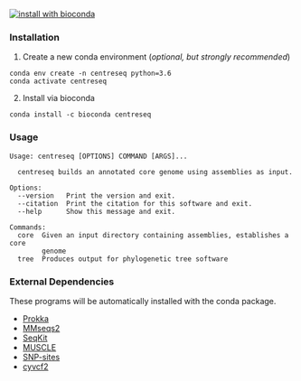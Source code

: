 [![install with bioconda](https://img.shields.io/badge/install%20with-bioconda-brightgreen.svg?style=flat)](http://bioconda.github.io/recipes/centreseq/README.html)


### Installation
1. Create a new conda environment (*optional, but strongly recommended*)

```
conda env create -n centreseq python=3.6
conda activate centreseq
```

2. Install via bioconda
```
conda install -c bioconda centreseq
```

### Usage
```
Usage: centreseq [OPTIONS] COMMAND [ARGS]...

  centreseq builds an annotated core genome using assemblies as input.

Options:
  --version   Print the version and exit.
  --citation  Print the citation for this software and exit.
  --help      Show this message and exit.

Commands:
  core  Given an input directory containing assemblies, establishes a core
        genome
  tree  Produces output for phylogenetic tree software
```

### External Dependencies

These programs will be automatically installed with the conda package.

- [Prokka](https://github.com/tseemann/prokka)
- [MMseqs2](https://github.com/soedinglab/MMseqs2)
- [SeqKit](https://github.com/shenwei356/seqkit)
- [MUSCLE](https://www.drive5.com/muscle/)
- [SNP-sites](https://github.com/sanger-pathogens/snp-sites)
- [cyvcf2](https://github.com/brentp/cyvcf2)